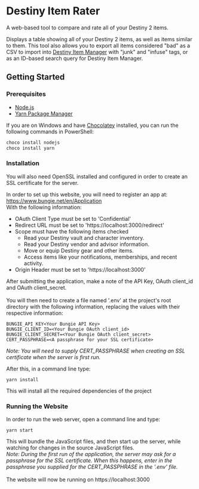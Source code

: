 # Destiny Item Rater

A web-based tool to compare and rate all of your Destiny 2 items.

Displays a table showing all of your Destiny 2 items, as well as items similar to them. This tool also allows you to export all items considered "bad" as a CSV to import into [Destiny Item Manager](https://github.com/DestinyItemManager/DIM) with "junk" and "infuse" tags, or as an ID-based search query for Destiny Item Manager.

## Getting Started

### Prerequisites

- [Node.js](https://nodejs.org)
- [Yarn Package Manager](https://yarnpkg.com)

If you are on Windows and have [Chocolatey](https://chocolatey.org/) installed, you can run the following commands in PowerShell:

``` powershell
choco install nodejs
choco install yarn
```

### Installation

You will also need OpenSSL installed and configured in order to create an SSL certificate for the server.

In order to set up this website, you will need to register an app at:<br>
https://www.bungie.net/en/Application <br>
With the following information:
- OAuth Client Type must be set to 'Confidential'
- Redirect URL must be set to 'https://localhost:3000/redirect'
- Scope must have the following items checked
    - Read your Destiny vault and character inventory.
    - Read your Destiny vendor and advisor information.
    - Move or equip Destiny gear and other items.
    - Access items like your notifications, memberships, and recent activity.
- Origin Header must be set to 'https://localhost:3000'

After submitting the application, make a note of the API Key, OAuth client_id and OAuth client_secret.
<br><br>
You will then need to create a file named '.env' at the project's root directory with the following information, replacing the values with their respective information:
```
BUNGIE_API_KEY<Your Bungie API Key>
BUNGIE_CLIENT_ID=<Your Bungie OAuth client_id>
BUNGIE_CLIENT_SECRET=<Your Bungie OAuth client_secret>
CERT_PASSPHRASE=<A passphrase for your SSL certificate>
```
*Note: You will need to supply CERT_PASSPHRASE when creating an SSL certificate when the server is first run.*

After this, in a command line type:
```
yarn install
```
This will install all the required dependencies of the project

### Running the Website

In order to run the web server, open a command line and type:
```
yarn start
```
This will bundle the JavaScript files, and then start up the server, while watching for changes in the source JavaScript files.
<br>
*Note: During the first run of the application, the server may ask for a passphrase for the SSL certificate. When this happens, enter in the passphrase you supplied for the CERT_PASSPHRASE in the '.env' file.*
<br><br>
The website will now be running on https://localhost:3000